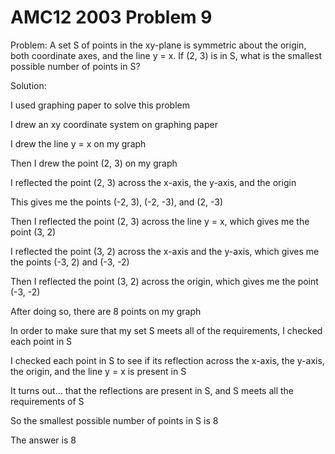 # AMC12 2003 Problem 9

Problem: A set S of points in the xy-plane is symmetric about the origin, both coordinate axes, and the line y = x. If (2, 3) is in S, what is the smallest possible number of points in S?

Solution:

I used graphing paper to solve this problem

I drew an xy coordinate system on graphing paper

I drew the line y = x on my graph

Then I drew the point (2, 3) on my graph

I reflected the point (2, 3) across the x-axis, the y-axis, and the origin

This gives me the points (-2, 3), (-2, -3), and (2, -3)

Then I reflected the point (2, 3) across the line y = x, which gives me the point (3, 2)

I reflected the point (3, 2) across the x-axis and the y-axis, which gives me the points (-3, 2) and (-3, -2)

Then I reflected the point (3, 2) across the origin, which gives me the point (-3, -2)

After doing so, there are 8 points on my graph

In order to make sure that my set S meets all of the requirements, I checked each point in S

I checked each point in S to see if its reflection across the x-axis, the y-axis, the origin, and the line y = x is present in S

It turns out... that the reflections are present in S, and S meets all the requirements of S

So the smallest possible number of points in S is 8

The answer is 8
